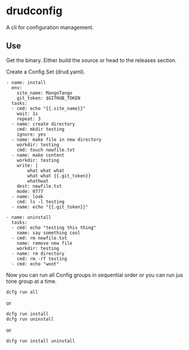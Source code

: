 # drudconfig
A cli for configuration management.

## Use

Get the binary. Either build the source or head to the releases section.

Create a Config Set (drud.yaml).

```
- name: install
  env:
    site_name: MangoTango
    git_token: $GITHUB_TOKEN
  tasks:
  - cmd: echo "{{.site_name}}"
    wait: 1s
    repeat: 3
  - name: create directory
    cmd: mkdir testing
    ignore: yes
  - name: make file in new directory
    workdir: testing
    cmd: touch newfile.txt
  - name: make content
    workdir: testing
    write: |
        what what what
        what what {{.git_token}}
        whathwat
    dest: newfile.txt
    mode: 0777
  - name: look
    cmd: ls -l testing
  - name: echo "{{.git_token}}"

- name: uninstall
  tasks:
  - cmd: echo "testing this thing"
    name: say something cool
  - cmd: rm newfile.txt
    name: remove new file
    workdir: testing
  - name: rm directory
    cmd: rm -rf testing
  - cmd: echo "woot"
```

Now you can run all Config groups in sequential order or you can run jus tone group at a time.

```
dcfg run all
```
or
```
dcfg run install
dcfg run uninstall
```
or
```
dcfg run install uninstall
```
